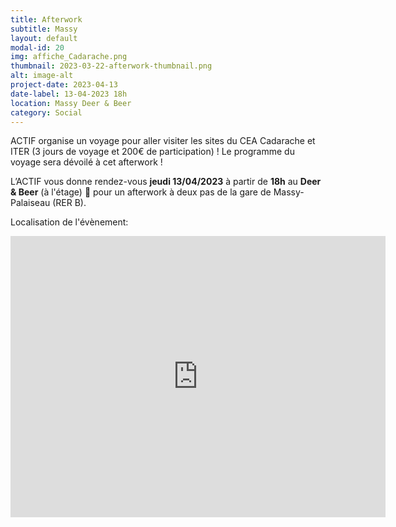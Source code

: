 ```yaml
---
title: Afterwork
subtitle: Massy
layout: default
modal-id: 20
img: affiche_Cadarache.png
thumbnail: 2023-03-22-afterwork-thumbnail.png
alt: image-alt
project-date: 2023-04-13
date-label: 13-04-2023 18h
location: Massy Deer & Beer
category: Social
---
```


ACTIF organise un voyage pour aller visiter les sites du CEA Cadarache et ITER (3 jours de voyage et 200€ de participation) ! Le programme du voyage sera dévoilé à cet afterwork ! 

L’ACTIF vous donne rendez-vous <strong>jeudi 13/04/2023</strong> à partir de <strong>18h</strong> au <strong>Deer & Beer</strong> (à l'étage) 🍺 pour un afterwork à deux pas de la gare de Massy-Palaiseau (RER B).

Localisation de l'évènement:
<iframe src="https://www.google.com/maps/embed?pb=!1m14!1m8!1m3!1d10527.919837016138!2d2.2623695!3d48.7249746!3m2!1i1024!2i768!4f13.1!3m3!1m2!1s0x47e67986a26e8585%3A0xa2fe17e17646fe59!2sDeer%20&#39;n&#39;%20Beer!5e0!3m2!1sfr!2sfr!4v1681226494545!5m2!1sfr!2sfr" width="600" height="450" style="border:0;" allowfullscreen="" loading="lazy" referrerpolicy="no-referrer-when-downgrade"></iframe>
